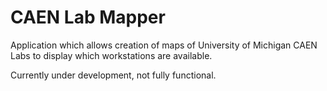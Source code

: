 # CAEN Lab Mapper
Application which allows creation of maps of University of Michigan CAEN Labs to display which workstations are available.

Currently under development, not fully functional.
